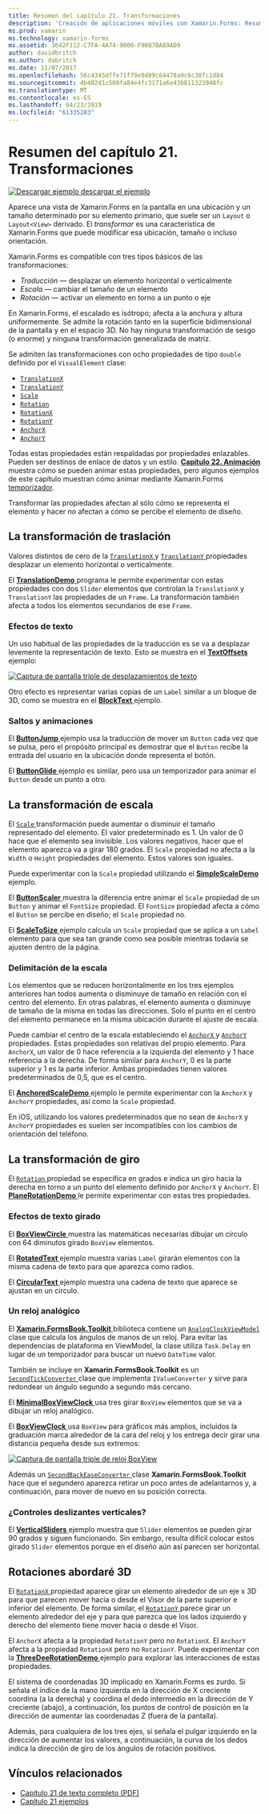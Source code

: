 ```yaml
---
title: Resumen del capítulo 21. Transformaciones
description: 'Creación de aplicaciones móviles con Xamarin.Forms: Resumen del capítulo 21. Transformaciones'
ms.prod: xamarin
ms.technology: xamarin-forms
ms.assetid: 3642F112-C7FA-4A74-9000-F9087BA89AD9
author: davidbritch
ms.author: dabritch
ms.date: 11/07/2017
ms.openlocfilehash: 56c4345dffe71f79e9d89c64478a9c6c38fc1d84
ms.sourcegitcommit: 4b402d1c508fa84e4fc3171a6e43b811323948fc
ms.translationtype: MT
ms.contentlocale: es-ES
ms.lasthandoff: 04/23/2019
ms.locfileid: "61335283"
---
```

# <a name="summary-of-chapter-21-transforms"></a>Resumen del capítulo 21. Transformaciones

[![Descargar ejemplo](~/media/shared/download.png) descargar el ejemplo](https://github.com/xamarin/xamarin-forms-book-samples/tree/master/Chapter21)

Aparece una vista de Xamarin.Forms en la pantalla en una ubicación y un tamaño determinado por su elemento primario, que suele ser un `Layout` o `Layout<View>` derivado. El *transformar* es una característica de Xamarin.Forms que puede modificar esa ubicación, tamaño o incluso orientación.

Xamarin.Forms es compatible con tres tipos básicos de las transformaciones:

- *Traducción* &mdash; desplazar un elemento horizontal o verticalmente
- *Escala* &mdash; cambiar el tamaño de un elemento
- *Rotación* &mdash; activar un elemento en torno a un punto o eje

En Xamarin.Forms, el escalado es isótropo; afecta a la anchura y altura uniformemente. Se admite la rotación tanto en la superficie bidimensional de la pantalla y en el espacio 3D. No hay ninguna transformación de sesgo (o enorme) y ninguna transformación generalizada de matriz.

Se admiten las transformaciones con ocho propiedades de tipo `double` definido por el `VisualElement` clase:

- [`TranslationX`](xref:Xamarin.Forms.VisualElement.TranslationX)
- [`TranslationY`](xref:Xamarin.Forms.VisualElement.TranslationY)
- [`Scale`](xref:Xamarin.Forms.VisualElement.Scale)
- [`Rotation`](xref:Xamarin.Forms.VisualElement.Rotation)
- [`RotationX`](xref:Xamarin.Forms.VisualElement.RotationX)
- [`RotationY`](xref:Xamarin.Forms.VisualElement.RotationY)
- [`AnchorX`](xref:Xamarin.Forms.VisualElement.AnchorX)
- [`AnchorY`](xref:Xamarin.Forms.VisualElement.AnchorY)

Todas estas propiedades están respaldadas por propiedades enlazables. Pueden ser destinos de enlace de datos y un estilo. [**Capítulo 22. Animación** ](~/xamarin-forms/creating-mobile-apps-xamarin-forms/summaries/chapter22.md) muestra cómo se pueden animar estas propiedades, pero algunos ejemplos de este capítulo muestran cómo animar mediante Xamarin.Forms [temporizador](~/xamarin-forms/platform/device.md#Device_StartTimer).

Transformar las propiedades afectan al sólo cómo se representa el elemento y hacer *no* afectan a cómo se percibe el elemento de diseño.

## <a name="the-translation-transform"></a>La transformación de traslación

Valores distintos de cero de la [ `TranslationX` ](xref:Xamarin.Forms.VisualElement.TranslationX) y [ `TranslationY` ](xref:Xamarin.Forms.VisualElement.TranslationY) propiedades desplazar un elemento horizontal o verticalmente.

El [ **TranslationDemo** ](https://github.com/xamarin/xamarin-forms-book-samples/tree/master/Chapter21/TranslationDemo) programa le permite experimentar con estas propiedades con dos `Slider` elementos que controlan la `TranslationX` y `TranslationY` las propiedades de un `Frame`. La transformación también afecta a todos los elementos secundarios de ese `Frame`.

### <a name="text-effects"></a>Efectos de texto

Un uso habitual de las propiedades de la traducción es se va a desplazar levemente la representación de texto. Esto se muestra en el [ **TextOffsets** ](https://github.com/xamarin/xamarin-forms-book-samples/tree/master/Chapter21/TextOffsets) ejemplo:

[![Captura de pantalla triple de desplazamientos de texto](images/ch21fg03-small.png "texto desplazamientos")](images/ch21fg03-large.png#lightbox "desplazamientos de texto")

Otro efecto es representar varias copias de un `Label` similar a un bloque de 3D, como se muestra en el [ **BlockText** ](https://github.com/xamarin/xamarin-forms-book-samples/tree/master/Chapter21/BlockText) ejemplo.

### <a name="jumps-and-animations"></a>Saltos y animaciones

El [ **ButtonJump** ](https://github.com/xamarin/xamarin-forms-book-samples/tree/master/Chapter21/ButtonJump) ejemplo usa la traducción de mover un `Button` cada vez que se pulsa, pero el propósito principal es demostrar que el `Button` recibe la entrada del usuario en la ubicación donde representa el botón.

El [ **ButtonGlide** ](https://github.com/xamarin/xamarin-forms-book-samples/tree/master/Chapter21/ButtonGlide) ejemplo es similar, pero usa un temporizador para animar el `Button` desde un punto a otro.

## <a name="the-scale-transform"></a>La transformación de escala

El [ `Scale` ](xref:Xamarin.Forms.VisualElement.Scale) transformación puede aumentar o disminuir el tamaño representado del elemento. El valor predeterminado es 1. Un valor de 0 hace que el elemento sea invisible. Los valores negativos, hacer que el elemento aparezca va a girar 180 grados. El `Scale` propiedad no afecta a la `Width` o `Height` propiedades del elemento. Estos valores son iguales.

Puede experimentar con la `Scale` propiedad utilizando el [ **SimpleScaleDemo** ](https://github.com/xamarin/xamarin-forms-book-samples/tree/master/Chapter21/SimpleScaleDemo) ejemplo.

El [ **ButtonScaler** ](https://github.com/xamarin/xamarin-forms-book-samples/tree/master/Chapter21/ButtonScaler) muestra la diferencia entre animar el `Scale` propiedad de un `Button` y animar el `FontSize` propiedad. El `FontSize` propiedad afecta a cómo el `Button` se percibe en diseño; el `Scale` propiedad no.

El [ **ScaleToSize** ](https://github.com/xamarin/xamarin-forms-book-samples/tree/master/Chapter21/ScaleToSize) ejemplo calcula un `Scale` propiedad que se aplica a un `Label` elemento para que sea tan grande como sea posible mientras todavía se ajusten dentro de la página.

### <a name="anchoring-the-scale"></a>Delimitación de la escala

Los elementos que se reducen horizontalmente en los tres ejemplos anteriores han todos aumenta o disminuye de tamaño en relación con el centro del elemento. En otras palabras, el elemento aumenta o disminuye de tamaño de la misma en todas las direcciones. Solo el punto en el centro del elemento permanece en la misma ubicación durante el ajuste de escala.

Puede cambiar el centro de la escala estableciendo el [ `AnchorX` ](xref:Xamarin.Forms.VisualElement.AnchorX) y [ `AnchorY` ](xref:Xamarin.Forms.VisualElement.AnchorY) propiedades. Estas propiedades son relativas del propio elemento. Para `AnchorX`, un valor de 0 hace referencia a la izquierda del elemento y 1 hace referencia a la derecha. De forma similar para `AnchorY`, 0 es la parte superior y 1 es la parte inferior. Ambas propiedades tienen valores predeterminados de 0,5, que es el centro.

El [ **AnchoredScaleDemo** ](https://github.com/xamarin/xamarin-forms-book-samples/tree/master/Chapter21/AnchoredScaleDemo) ejemplo le permite experimentar con la `AnchorX` y `AnchorY` propiedades, así como la `Scale` propiedad.

En iOS, utilizando los valores predeterminados que no sean de `AnchorX` y `AnchorY` propiedades es suelen ser incompatibles con los cambios de orientación del teléfono.

## <a name="the-rotation-transform"></a>La transformación de giro

El [ `Rotation` ](xref:Xamarin.Forms.VisualElement.Rotation) propiedad se especifica en grados e indica un giro hacia la derecha en torno a un punto del elemento definido por `AnchorX` y `AnchorY`. El [ **PlaneRotationDemo** ](https://github.com/xamarin/xamarin-forms-book-samples/tree/master/Chapter21/PlaneRotationDemo) le permite experimentar con estas tres propiedades.

### <a name="rotated-text-effects"></a>Efectos de texto girado

El [ **BoxViewCircle** ](https://github.com/xamarin/xamarin-forms-book-samples/tree/master/Chapter21/BoxViewCircle) muestra las matemáticas necesarias dibujar un círculo con 64 diminutos girado `BoxView` elementos.

El [ **RotatedText** ](https://github.com/xamarin/xamarin-forms-book-samples/tree/master/Chapter21/RotatedText) ejemplo muestra varias `Label` girarán elementos con la misma cadena de texto para que aparezca como radios.

El [ **CircularText** ](https://github.com/xamarin/xamarin-forms-book-samples/tree/master/Chapter21/CircularText) ejemplo muestra una cadena de texto que aparece se ajustan en un círculo.

### <a name="an-analog-clock"></a>Un reloj analógico

El [ **Xamarin.FormsBook.Toolkit** ](https://github.com/xamarin/xamarin-forms-book-samples/tree/master/Libraries/Xamarin.FormsBook.Toolkit) biblioteca contiene un [ `AnalogClockViewModel` ](https://github.com/xamarin/xamarin-forms-book-samples/blob/master/Libraries/Xamarin.FormsBook.Toolkit/Xamarin.FormsBook.Toolkit/AnalogClockViewModel.cs) clase que calcula los ángulos de manos de un reloj. Para evitar las dependencias de plataforma en ViewModel, la clase utiliza `Task.Delay` en lugar de un temporizador para buscar un nuevo `DateTime` valor.

También se incluye en **Xamarin.FormsBook.Toolkit** es un [ `SecondTickConverter` ](https://github.com/xamarin/xamarin-forms-book-samples/blob/master/Libraries/Xamarin.FormsBook.Toolkit/Xamarin.FormsBook.Toolkit/SecondTickConverter.cs) clase que implementa `IValueConverter` y sirve para redondear un ángulo segundo a segundo más cercano.

El [ **MinimalBoxViewClock** ](https://github.com/xamarin/xamarin-forms-book-samples/tree/master/Chapter21/MinimalBoxViewClock) usa tres girar `BoxView` elementos que se va a dibujar un reloj analógico.

El [ **BoxViewClock** ](https://github.com/xamarin/xamarin-forms-book-samples/tree/master/Chapter21/BoxViewClock) usa `BoxView` para gráficos más amplios, incluidos la graduación marca alrededor de la cara del reloj y los entrega decir girar una distancia pequeña desde sus extremos:

[![Captura de pantalla triple de reloj BoxView](images/ch21fg17-small.png "cara del reloj analógico")](images/ch21fg17-large.png#lightbox "cara del reloj analógico")

Además un [ `SecondBackEaseConverter` ](https://github.com/xamarin/xamarin-forms-book-samples/blob/master/Libraries/Xamarin.FormsBook.Toolkit/Xamarin.FormsBook.Toolkit/SecondBackEaseConverter.cs) clase **Xamarin.FormsBook.Toolkit** hace que el segundero aparezca retirar un poco antes de adelantarnos y, a continuación, para mover de nuevo en su posición correcta.

### <a name="vertical-sliders"></a>¿Controles deslizantes verticales?

El [ **VerticalSliders** ](https://github.com/xamarin/xamarin-forms-book-samples/tree/master/Chapter21/VerticalSliders) ejemplo muestra que `Slider` elementos se pueden girar 90 grados y siguen funcionando. Sin embargo, resulta difícil colocar estos girado `Slider` elementos porque en el diseño aún así parecen ser horizontal.

## <a name="3d-ish-rotations"></a>Rotaciones abordaré 3D

El [ `RotationX` ](xref:Xamarin.Forms.VisualElement.RotationX) propiedad aparece girar un elemento alrededor de un eje x 3D para que parecen mover hacia o desde el Visor de la parte superior e inferior del elemento. De forma similar, el [ `RotationY` ](xref:Xamarin.Forms.VisualElement.RotationY) parece girar un elemento alrededor del eje y para que parezca que los lados izquierdo y derecho del elemento tiene mover hacia o desde el Visor.

El `AnchorX` afecta a la propiedad `RotationY` pero no `RotationX`. El `AnchorY` afecta a la propiedad `RotationX` pero no `RotationY`. Puede experimentar con la [ **ThreeDeeRotationDemo** ](https://github.com/xamarin/xamarin-forms-book-samples/tree/master/Chapter21/ThreeDeeRotationDemo) ejemplo para explorar las interacciones de estas propiedades.

El sistema de coordenadas 3D implicado en Xamarin.Forms es zurdo. Si señala el índice de la mano izquierda en la dirección de X creciente coordina (a la derecha) y coordina el dedo intermedio en la dirección de Y creciente (abajo), a continuación, los puntos de control de posición en la dirección de aumentar las coordenadas Z (fuera de la pantalla).

Además, para cualquiera de los tres ejes, si señala el pulgar izquierdo en la dirección de aumentar los valores, a continuación, la curva de los dedos indica la dirección de giro de los ángulos de rotación positivos.



## <a name="related-links"></a>Vínculos relacionados

- [Capítulo 21 de texto completo (PDF)](https://download.xamarin.com/developer/xamarin-forms-book/XamarinFormsBook-Ch21-Apr2016.pdf)
- [Capítulo 21 ejemplos](https://github.com/xamarin/xamarin-forms-book-samples/tree/master/Chapter21)
